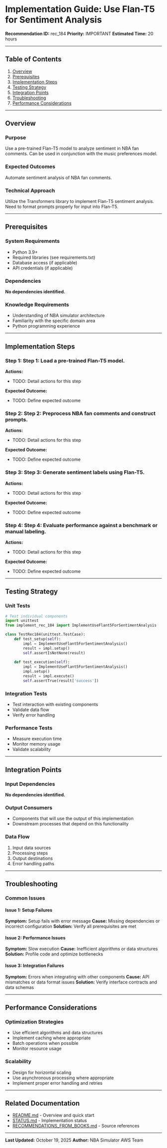 # Implementation Guide: Use Flan-T5 for Sentiment Analysis

**Recommendation ID:** rec_184
**Priority:** IMPORTANT
**Estimated Time:** 20 hours

---

## Table of Contents

1. [Overview](#overview)
2. [Prerequisites](#prerequisites)
3. [Implementation Steps](#implementation-steps)
4. [Testing Strategy](#testing-strategy)
5. [Integration Points](#integration-points)
6. [Troubleshooting](#troubleshooting)
7. [Performance Considerations](#performance-considerations)

---

## Overview

### Purpose

Use a pre-trained Flan-T5 model to analyze sentiment in NBA fan comments. Can be used in conjunction with the music preferences model.

### Expected Outcomes

Automate sentiment analysis of NBA fan comments.

### Technical Approach

Utilize the Transformers library to implement Flan-T5 sentiment analysis. Need to format prompts properly for input into Flan-T5.

---

## Prerequisites

### System Requirements

- Python 3.9+
- Required libraries (see requirements.txt)
- Database access (if applicable)
- API credentials (if applicable)

### Dependencies

**No dependencies identified.**

### Knowledge Requirements

- Understanding of NBA simulator architecture
- Familiarity with the specific domain area
- Python programming experience

---

## Implementation Steps

### Step 1: Step 1: Load a pre-trained Flan-T5 model.

**Actions:**
- TODO: Detail actions for this step

**Expected Outcome:**
- TODO: Define expected outcome

### Step 2: Step 2: Preprocess NBA fan comments and construct prompts.

**Actions:**
- TODO: Detail actions for this step

**Expected Outcome:**
- TODO: Define expected outcome

### Step 3: Step 3: Generate sentiment labels using Flan-T5.

**Actions:**
- TODO: Detail actions for this step

**Expected Outcome:**
- TODO: Define expected outcome

### Step 4: Step 4: Evaluate performance against a benchmark or manual labeling.

**Actions:**
- TODO: Detail actions for this step

**Expected Outcome:**
- TODO: Define expected outcome



---

## Testing Strategy

### Unit Tests

```python
# Test individual components
import unittest
from implement_rec_184 import ImplementUseFlant5ForSentimentAnalysis

class TestRec184(unittest.TestCase):
    def test_setup(self):
        impl = ImplementUseFlant5ForSentimentAnalysis()
        result = impl.setup()
        self.assertIsNotNone(result)
    
    def test_execution(self):
        impl = ImplementUseFlant5ForSentimentAnalysis()
        impl.setup()
        result = impl.execute()
        self.assertTrue(result['success'])
```

### Integration Tests

- Test interaction with existing components
- Validate data flow
- Verify error handling

### Performance Tests

- Measure execution time
- Monitor memory usage
- Validate scalability

---

## Integration Points

### Input Dependencies

**No dependencies identified.**

### Output Consumers

- Components that will use the output of this implementation
- Downstream processes that depend on this functionality

### Data Flow

1. Input data sources
2. Processing steps
3. Output destinations
4. Error handling paths

---

## Troubleshooting

### Common Issues

#### Issue 1: Setup Failures

**Symptom:** Setup fails with error message
**Cause:** Missing dependencies or incorrect configuration
**Solution:** Verify all prerequisites are met

#### Issue 2: Performance Issues

**Symptom:** Slow execution
**Cause:** Inefficient algorithms or data structures
**Solution:** Profile code and optimize bottlenecks

#### Issue 3: Integration Failures

**Symptom:** Errors when integrating with other components
**Cause:** API mismatches or data format issues
**Solution:** Verify interface contracts and data schemas

---

## Performance Considerations

### Optimization Strategies

- Use efficient algorithms and data structures
- Implement caching where appropriate
- Batch operations when possible
- Monitor resource usage

### Scalability

- Design for horizontal scaling
- Use asynchronous processing where appropriate
- Implement proper error handling and retries

---

## Related Documentation

- [README.md](README.md) - Overview and quick start
- [STATUS.md](STATUS.md) - Implementation status
- [RECOMMENDATIONS_FROM_BOOKS.md](RECOMMENDATIONS_FROM_BOOKS.md) - Source references

---

**Last Updated:** October 19, 2025
**Author:** NBA Simulator AWS Team
